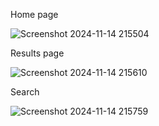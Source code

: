 Home page


![Screenshot 2024-11-14 215504](https://github.com/user-attachments/assets/5a4b535b-ec40-425c-bd85-0a729918800e)


Results page

![Screenshot 2024-11-14 215610](https://github.com/user-attachments/assets/46d2676b-07ef-4d5e-8da4-f885bdf199c2)


Search

![Screenshot 2024-11-14 215759](https://github.com/user-attachments/assets/0a7f4bce-e06d-45f2-8862-78134165b1a8)


